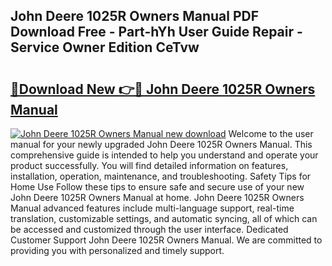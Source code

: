 ## John Deere 1025R Owners Manual PDF Download Free - Part-hYh User Guide Repair - Service Owner Edition CeTvw

# <h2><a href="http://bc45631.oget.top/?id=John+Deere+1025R+Owners+Manual">🔗Download New 👉🔴 John Deere 1025R Owners Manual</a></h2>

[![John Deere 1025R Owners Manual new download](https://i.imgur.com/5g1atiW.png)](http://bc45631.oget.top/?id=John+Deere+1025R+Owners+Manual)
Welcome to the user manual for your newly upgraded John Deere 1025R Owners Manual. This comprehensive guide is intended to help you understand and operate your product successfully. You will find detailed information on features, installation, operation, maintenance, and troubleshooting. Safety Tips for Home Use Follow these tips to ensure safe and secure use of your new John Deere 1025R Owners Manual at home. John Deere 1025R Owners Manual advanced features include multi-language support, real-time translation, customizable settings, and automatic syncing, all of which can be accessed and customized through the user interface. Dedicated Customer Support John Deere 1025R Owners Manual. We are committed to providing you with personalized and timely support.
